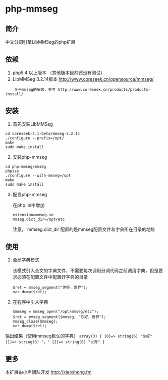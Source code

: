 php-mmseg
=========

## 简介

中文分词引擎LibMMSeg的php扩展

## 依赖

1. php5.4 以上版本 （其他版本目前还没有测试）
2. LibMMSeg 3.2.14版本 http://www.coreseek.cn/opensource/mmseg/
```
    关于mmseg的安装，参考 http://www.coreseek.cn/products/products-install/
```

## 安装

1. 首先安装LibMMSeg
```
cd coreseek-4.1-beta/mmseg-3.2.14
./configure --prefix=/opt/
make 
sudo make install
```
2. 安装php-mmseg
```
cd php-mmseg/mmseg
phpize
./configure --with-mmseg=/opt
make
sudo make install
```
3. 配置php-mmseg

    在php.ini中增加
    ```
    extension=mmseg.so
    mmseg.dict_dir=/opt/etc
    
    ```
    注意， mmseg.dict_dir 配置的是mmseg配置文件和字典所在目录的地址

## 使用

1. 全局字典模式

    该模式引入全文的字典文件，不需要每次调用分词代码之前调用字典，但是要求必须在配置文件中配置好字典的目录
    ```
    $ret = mmseg_segment("你好，世界");
    var_dump($ret);
    ```
2. 在程序中引入字典
    
    ```
    $mmseg = mmseg_open("/opt/mmseg/etc");
    $ret = mmseg_segment($mmseg, "你好，世界");
    mmseg_close($mmseg);
    var_dump($ret);
    ```

输出结果（使用mmseg默认的字典）
    ```
    array(3) {
      [0]=>
      string(6) "你好"
      [1]=>
      string(3) "，"
      [2]=>
      string(6) "世界"
    }
    ```


## 更多
本扩展由小声团队开发 http://xiaosheng.fm

